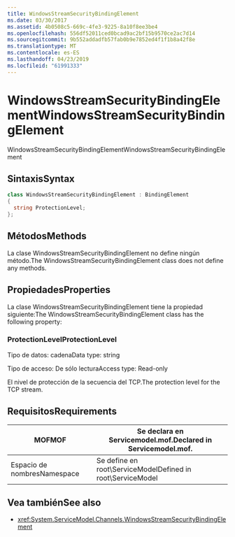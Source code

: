 ```yaml
---
title: WindowsStreamSecurityBindingElement
ms.date: 03/30/2017
ms.assetid: 4b0508c5-669c-4fe3-9225-8a10f8ee3be4
ms.openlocfilehash: 556df52011ced0bcad9ac2bf15b9570ce2ac7d14
ms.sourcegitcommit: 9b552addadfb57fab0b9e7852ed4f1f1b8a42f8e
ms.translationtype: MT
ms.contentlocale: es-ES
ms.lasthandoff: 04/23/2019
ms.locfileid: "61991333"
---
```

# <a name="windowsstreamsecuritybindingelement"></a><span data-ttu-id="c2373-102">WindowsStreamSecurityBindingElement</span><span class="sxs-lookup"><span data-stu-id="c2373-102">WindowsStreamSecurityBindingElement</span></span>
<span data-ttu-id="c2373-103">WindowsStreamSecurityBindingElement</span><span class="sxs-lookup"><span data-stu-id="c2373-103">WindowsStreamSecurityBindingElement</span></span>  
  
## <a name="syntax"></a><span data-ttu-id="c2373-104">Sintaxis</span><span class="sxs-lookup"><span data-stu-id="c2373-104">Syntax</span></span>  
  
```csharp
class WindowsStreamSecurityBindingElement : BindingElement  
{  
  string ProtectionLevel;  
};  
```  
  
## <a name="methods"></a><span data-ttu-id="c2373-105">Métodos</span><span class="sxs-lookup"><span data-stu-id="c2373-105">Methods</span></span>  
 <span data-ttu-id="c2373-106">La clase WindowsStreamSecurityBindingElement no define ningún método.</span><span class="sxs-lookup"><span data-stu-id="c2373-106">The WindowsStreamSecurityBindingElement class does not define any methods.</span></span>  
  
## <a name="properties"></a><span data-ttu-id="c2373-107">Propiedades</span><span class="sxs-lookup"><span data-stu-id="c2373-107">Properties</span></span>  
 <span data-ttu-id="c2373-108">La clase WindowsStreamSecurityBindingElement tiene la propiedad siguiente:</span><span class="sxs-lookup"><span data-stu-id="c2373-108">The WindowsStreamSecurityBindingElement class has the following property:</span></span>  
  
### <a name="protectionlevel"></a><span data-ttu-id="c2373-109">ProtectionLevel</span><span class="sxs-lookup"><span data-stu-id="c2373-109">ProtectionLevel</span></span>  
 <span data-ttu-id="c2373-110">Tipo de datos: cadena</span><span class="sxs-lookup"><span data-stu-id="c2373-110">Data type: string</span></span>  
  
 <span data-ttu-id="c2373-111">Tipo de acceso: De sólo lectura</span><span class="sxs-lookup"><span data-stu-id="c2373-111">Access type: Read-only</span></span>  
  
 <span data-ttu-id="c2373-112">El nivel de protección de la secuencia del TCP.</span><span class="sxs-lookup"><span data-stu-id="c2373-112">The protection level for the TCP stream.</span></span>  
  
## <a name="requirements"></a><span data-ttu-id="c2373-113">Requisitos</span><span class="sxs-lookup"><span data-stu-id="c2373-113">Requirements</span></span>  
  
|<span data-ttu-id="c2373-114">MOF</span><span class="sxs-lookup"><span data-stu-id="c2373-114">MOF</span></span>|<span data-ttu-id="c2373-115">Se declara en Servicemodel.mof.</span><span class="sxs-lookup"><span data-stu-id="c2373-115">Declared in Servicemodel.mof.</span></span>|  
|---------|-----------------------------------|  
|<span data-ttu-id="c2373-116">Espacio de nombres</span><span class="sxs-lookup"><span data-stu-id="c2373-116">Namespace</span></span>|<span data-ttu-id="c2373-117">Se define en root\ServiceModel</span><span class="sxs-lookup"><span data-stu-id="c2373-117">Defined in root\ServiceModel</span></span>|  
  
## <a name="see-also"></a><span data-ttu-id="c2373-118">Vea también</span><span class="sxs-lookup"><span data-stu-id="c2373-118">See also</span></span>

- <xref:System.ServiceModel.Channels.WindowsStreamSecurityBindingElement>
